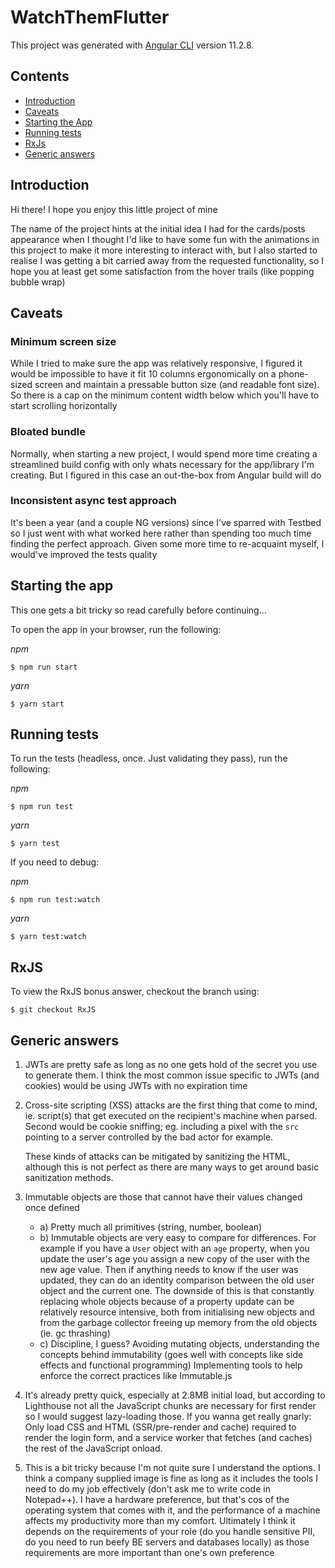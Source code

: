 # WatchThemFlutter

This project was generated with [Angular CLI](https://github.com/angular/angular-cli) version 11.2.8.

## Contents

- [Introduction](#introduction)
- [Caveats](#caveats)
- [Starting the App](#starting-the-app)
- [Running tests](#running-tests)
- [RxJs](#rxjs)
- [Generic answers](#generic-tests)

## Introduction

Hi there! I hope you enjoy this little project of mine

The name of the project hints at the initial idea I had for the cards/posts appearance when I thought I'd like to have some fun with the animations in this project to make it more interesting to interact with, but I also started to realise I was getting a bit carried away from the requested functionality, so I hope you at least get some satisfaction from the hover trails (like popping bubble wrap)

## Caveats

### Minimum screen size

While I tried to make sure the app was relatively responsive, I figured it would be impossible to have it fit 10 columns ergonomically on a phone-sized screen and maintain a pressable button size (and readable font size). So there is a cap on the minimum content width below which you'll have to start scrolling horizontally

### Bloated bundle

Normally, when starting a new project, I would spend more time creating a streamlined build config with only whats necessary for the app/library I'm creating. But I figured in this case an out-the-box from Angular build will do

### Inconsistent async test approach

It's been a year (and a couple NG versions) since I've sparred with Testbed so I just went with what worked here rather than spending too much time finding the perfect approach. Given some more time to re-acquaint myself, I would've improved the tests quality

## Starting the app

This one gets a bit tricky so read carefully before continuing...

To open the app in your browser, run the following:

_npm_

```shell
$ npm run start
```

_yarn_

```shell
$ yarn start
```

## Running tests

To run the tests (headless, once. Just validating they pass), run the following:

_npm_

```shell
$ npm run test
```

_yarn_

```shell
$ yarn test
```

If you need to debug:

_npm_

```shell
$ npm run test:watch
```

_yarn_

```shell
$ yarn test:watch
```

## RxJS

To view the RxJS bonus answer, checkout the branch using:

```shell
$ git checkout RxJS
```

## Generic answers

1. JWTs are pretty safe as long as no one gets hold of the secret you use to generate them. I think the most common issue specific to JWTs (and cookies) would be using JWTs with no expiration time

2. Cross-site scripting (XSS) attacks are the first thing that come to mind, ie. script(s) that get executed on the recipient's machine when parsed. Second would be cookie sniffing; eg. including a pixel with the `src` pointing to a server controlled by the bad actor for example.

   These kinds of attacks can be mitigated by sanitizing the HTML, although this is not perfect as there are many ways to get around basic sanitization methods.

3. Immutable objects are those that cannot have their values changed once defined

   - a) Pretty much all primitives (string, number, boolean)
   - b) Immutable objects are very easy to compare for differences. For example if you have a `User` object with an `age` property, when you update the user's age you assign a new copy of the user with the new age value. Then if anything needs to know if the user was updated, they can do an identity comparison between the old user object and the current one. The downside of this is that constantly replacing whole objects because of a property update can be relatively resource intensive, both from initialising new objects and from the garbage collector freeing up memory from the old objects (ie. gc thrashing)
   - c) Discipline, I guess? Avoiding mutating objects, understanding the concepts behind immutability (goes well with concepts like side effects and functional programming) Implementing tools to help enforce the correct practices like Immutable.js

4. It's already pretty quick, especially at 2.8MB initial load, but according to Lighthouse not all the JavaScript chunks are necessary for first render so I would suggest lazy-loading those. If you wanna get really gnarly: Only load CSS and HTML (SSR/pre-render and cache) required to render the login form, and a service worker that fetches (and caches) the rest of the JavaScript onload.

5. This is a bit tricky because I'm not quite sure I understand the options. I think a company supplied image is fine as long as it includes the tools I need to do my job effectively (don't ask me to write code in Notepad++). I have a hardware preference, but that's cos of the operating system that comes with it, and the performance of a machine affects my productivity more than my comfort. Ultimately I think it depends on the requirements of your role (do you handle sensitive PII, do you need to run beefy BE servers and databases locally) as those requirements are more important than one's own preference
